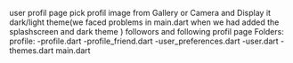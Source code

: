 user profil page 
pick profil image from Gallery or Camera and Display it
dark/light theme(we faced problems in main.dart when we had added the splashscreen and dark theme )
followors and following profil page
Folders:
    profile:
            -profile.dart
            -profile_friend.dart
            -user_preferences.dart
            -user.dart
            -themes.dart
    main.dart